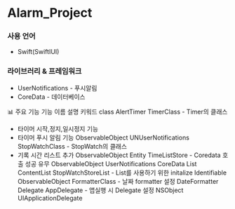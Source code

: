 # Alarm_Project

### 사용 언어

- Swift(SwiftIUI)

### 라이브러리 & 프레임워크

- UserNotifications - 푸시알림
- CoreData - 데이터베이스

📊 주요 기능
기능	이름	설명	키워드
class	AlertTimer
TimerClass	- Timer의 클래스
- 타이머 시작,정지,일시정지 기능
- 타이머 푸시 알림 기능	ObservableObject
UNUserNotifications
	StopWatchClass	- StopWatch의 클래스
- 기록 시간 리스트 추가	ObservableObject
Entity
	TimeListStore	- Coredata 호출 성공 유무	ObservableObject
UserNotifications
CoreData
	List
ContentList
StopWatchStoreList	- List를 사용하기 위한 initalize	Identifiable
ObservableObject
	FormatterClass	- 날짜 formatter 설정	DateFormatter
Delegate	AppDelegate	- 앱실행 시 Delegate 설정	NSObject
UIApplicationDelegate
